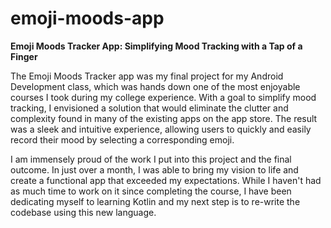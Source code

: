 # emoji-moods-app
**Emoji Moods Tracker App: Simplifying Mood Tracking with a Tap of a Finger**

The Emoji Moods Tracker app was my final project for my Android Development class, which was hands down one of the most enjoyable courses I took during my college experience. With a goal to simplify mood tracking, I envisioned a solution that would eliminate the clutter and complexity found in many of the existing apps on the app store. The result was a sleek and intuitive experience, allowing users to quickly and easily record their mood by selecting a corresponding emoji.

I am immensely proud of the work I put into this project and the final outcome. In just over a month, I was able to bring my vision to life and create a functional app that exceeded my expectations. While I haven't had as much time to work on it since completing the course, I have been dedicating myself to learning Kotlin and my next step is to re-write the codebase using this new language.

